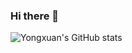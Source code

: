 ### Hi there 👋

<!--
**Yongxuanzhang/Yongxuanzhang** is a ✨ _special_ ✨ repository because its `README.md` (this file) appears on your GitHub profile.

Here are some ideas to get you started:

- 🔭 I’m currently working on ...
- 🌱 I’m currently learning ...
- 👯 I’m looking to collaborate on ...
- 🤔 I’m looking for help with ...
- 💬 Ask me about ...
- 📫 How to reach me: ...
- 😄 Pronouns: ...
- ⚡ Fun fact: ...
-->


![Yongxuan's GitHub stats](https://github-readme-stats.vercel.app/api?username=Yongxuan&theme=calm&show_icons=true)
